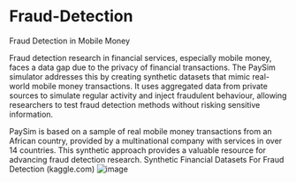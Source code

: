 # Fraud-Detection
Fraud Detection in Mobile Money

Fraud detection research in financial services, especially mobile money, faces a data gap due to the privacy of financial transactions. The PaySim simulator addresses this by creating synthetic datasets that mimic real-world mobile money transactions. It uses aggregated data from private sources to simulate regular activity and inject fraudulent behaviour, allowing researchers to test fraud detection methods without risking sensitive information.

PaySim is based on a sample of real mobile money transactions from an African country, provided by a multinational company with services in over 14 countries. This synthetic approach provides a valuable resource for advancing fraud detection research. Synthetic Financial Datasets For Fraud Detection (kaggle.com)
![image](https://github.com/user-attachments/assets/d5e5c1aa-9010-4e87-98ad-b35a0bc8c2e2)
